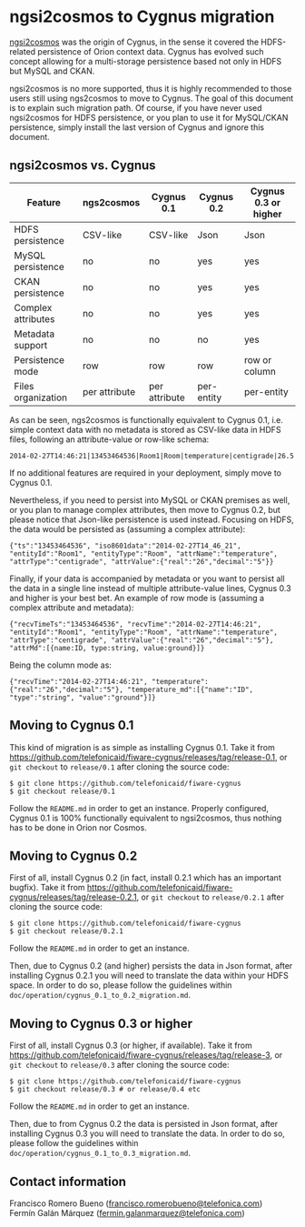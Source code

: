# ngsi2cosmos to Cygnus migration

[ngsi2cosmos](https://github.com/telefonicaid/fiware-livedemoapp/tree/master/package/ngsi2cosmos) was the origin of Cygnus, in the sense it covered the HDFS-related persistence of Orion context data. Cygnus has evolved such concept allowing for a multi-storage persistence based not only in HDFS but MySQL and CKAN.

ngsi2cosmos is no more supported, thus it is highly recommended to those users still using ngs2cosmos to move to Cygnus. The goal of this document is to explain such migration path. Of course, if you have never used ngsi2cosmos for HDFS persistence, or you plan to use it for MySQL/CKAN persistence, simply install the last version of Cygnus and ignore this document.

## ngsi2cosmos vs. Cygnus

Feature | ngs2cosmos | Cygnus 0.1 | Cygnus 0.2 | Cygnus 0.3 or higher
--- | --- | --- | --- | ---
HDFS persistence | CSV-like | CSV-like | Json | Json
MySQL persistence | no | no | yes | yes | yes
CKAN persistence | no | no | yes | yes | yes
Complex attributes | no | no | yes | yes | yes
Metadata support | no | no | no | yes
Persistence mode | row | row | row | row or column
Files organization | per attribute | per attribute | per-entity | per-entity 

As can be seen, ngs2cosmos is functionally equivalent to Cygnus 0.1, i.e. simple context data with no metadata is stored as CSV-like data in HDFS files, following an attribute-value or row-like schema:

    2014-02-27T14:46:21|13453464536|Room1|Room|temperature|centigrade|26.5

If no additional features are required in your deployment, simply move to Cygnus 0.1.

Nevertheless, if you need to persist into MySQL or CKAN premises as well, or you plan to manage complex attributes, then move to Cygnus 0.2, but please notice that Json-like persistence is used instead. Focusing on HDFS, the data would be persisted as (assuming a complex attribute):


    {"ts":"13453464536", "iso8601data":"2014-02-27T14_46_21", "entityId":"Room1", "entityType":"Room", "attrName":"temperature", "attrType":"centigrade", "attrValue":{"real":"26","decimal":"5"}}

Finally, if your data is accompanied by metadata or you want to persist all the data in a single line instead of multiple attribute-value lines, Cygnus 0.3 and higher is your best bet. An example of row mode is (assuming a complex attribute and metadata):

    {"recvTimeTs":"13453464536", "recvTime":"2014-02-27T14:46:21", "entityId":"Room1", "entityType":"Room", "attrName":"temperature", "attrType":"centigrade", "attrValue":{"real":"26","decimal":"5"}, "attrMd":[{name:ID, type:string, value:ground}]}

Being the column mode as:

    {"recvTime":"2014-02-27T14:46:21", "temperature":{"real":"26","decimal":"5"}, "temperature_md":[{"name":"ID", "type":"string", "value":"ground"}]}

## Moving to Cygnus 0.1

This kind of migration is as simple as installing Cygnus 0.1. Take it from https://github.com/telefonicaid/fiware-cygnus/releases/tag/release-0.1, or `git checkout` to `release/0.1` after cloning the source code:

    $ git clone https://github.com/telefonicaid/fiware-cygnus
    $ git checkout release/0.1

Follow the `README.md` in order to get an instance. Properly configured, Cygnus 0.1 is 100% functionally equivalent to ngsi2cosmos, thus nothing has to be done in Orion nor Cosmos.  

## Moving to Cygnus 0.2

First of all, install Cygnus 0.2 (in fact, install 0.2.1 which has an important bugfix). Take it from https://github.com/telefonicaid/fiware-cygnus/releases/tag/release-0.2.1, or `git checkout` to `release/0.2.1` after cloning the source code:

    $ git clone https://github.com/telefonicaid/fiware-cygnus
    $ git checkout release/0.2.1

Follow the `README.md` in order to get an instance.

Then, due to Cygnus 0.2 (and higher) persists the data in Json format, after installing Cygnus 0.2.1 you will need to translate the data within your HDFS space. In order to do so, please follow the guidelines within `doc/operation/cygnus_0.1_to_0.2_migration.md`.

## Moving to Cygnus 0.3 or higher

First of all, install Cygnus 0.3 (or higher, if available). Take it from https://github.com/telefonicaid/fiware-cygnus/releases/tag/release-3, or `git checkout` to `release/0.3` after cloning the source code:

    $ git clone https://github.com/telefonicaid/fiware-cygnus
    $ git checkout release/0.3 # or release/0.4 etc

Follow the `README.md` in order to get an instance.

Then, due to from Cygnus 0.2 the data is persisted in Json format, after installing Cygnus 0.3 you will need to translate the data. In order to do so, please follow the guidelines within `doc/operation/cygnus_0.1_to_0.3_migration.md`.

## Contact information

Francisco Romero Bueno (francisco.romerobueno@telefonica.com)
<br>
Fermín Galán Márquez (fermin.galanmarquez@telefonica.com)
